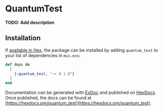 # QuantumTest

**TODO: Add description**

## Installation

If [available in Hex](https://hex.pm/docs/publish), the package can be installed
by adding `quantum_test` to your list of dependencies in `mix.exs`:

```elixir
def deps do
  [
    {:quantum_test, "~> 0.1.0"}
  ]
end
```

Documentation can be generated with [ExDoc](https://github.com/elixir-lang/ex_doc)
and published on [HexDocs](https://hexdocs.pm). Once published, the docs can
be found at [https://hexdocs.pm/quantum_test](https://hexdocs.pm/quantum_test).

